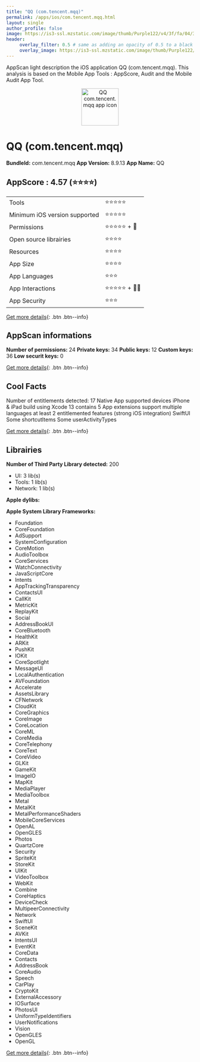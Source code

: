 ```yaml
---
title: "QQ (com.tencent.mqq)"
permalink: /apps/ios/com.tencent.mqq.html
layout: single
author_profile: false
image: https://is3-ssl.mzstatic.com/image/thumb/Purple122/v4/3f/fa/04/3ffa0472-dad3-d64e-8695-0250b122dbbb/AppIcon-1-0-0-1x_U007emarketing-0-0-0-7-0-0-sRGB-0-0-0-GLES2_U002c0-512MB-85-220-0-0.png/512x512bb.jpg
header: 
     overlay_filter: 0.5 # same as adding an opacity of 0.5 to a black background
     overlay_image: https://is3-ssl.mzstatic.com/image/thumb/Purple122/v4/3f/fa/04/3ffa0472-dad3-d64e-8695-0250b122dbbb/AppIcon-1-0-0-1x_U007emarketing-0-0-0-7-0-0-sRGB-0-0-0-GLES2_U002c0-512MB-85-220-0-0.png/512x512bb.jpg
---
```

AppScan light description the iOS application QQ (com.tencent.mqq). This analysis is based on the Mobile App Tools : AppScore, Audit and the Mobile Audit App Tool.

  
  
<div style="text-align: center;"><img src="https://is3-ssl.mzstatic.com/image/thumb/Purple122/v4/3f/fa/04/3ffa0472-dad3-d64e-8695-0250b122dbbb/AppIcon-1-0-0-1x_U007emarketing-0-0-0-7-0-0-sRGB-0-0-0-GLES2_U002c0-512MB-85-220-0-0.png/512x512bb.jpg" width="100" height="100" alt="QQ com.tencent.mqq app icon"></div>  
  
# QQ (com.tencent.mqq)

**BundleId:** com.tencent.mqq
**App Version:** 8.9.13
**App Name:** QQ


## AppScore : 4.57 (⭐️⭐️⭐️⭐️) 

<table>
<tr><td> Tools </td><td> ⭐️⭐️⭐️⭐️⭐️ </td></tr>
<tr><td> Minimum iOS version supported </td><td> ⭐️⭐️⭐️⭐️⭐️ </td></tr>
<tr><td> Permissions </td><td> ⭐️⭐️⭐️⭐️⭐️ + 🌟 </td></tr>
<tr><td> Open source librairies </td><td> ⭐️⭐️⭐️⭐️ </td></tr>
<tr><td> Resources </td><td> ⭐️⭐️⭐️⭐️ </td></tr>
<tr><td> App Size </td><td> ⭐️⭐️⭐️⭐️ </td></tr>
<tr><td> App Languages </td><td> ⭐️⭐️⭐️ </td></tr>
<tr><td> App Interactions </td><td> ⭐️⭐️⭐️⭐️⭐️ + 🌟🌟 </td></tr>
<tr><td> App Security </td><td> ⭐️⭐️⭐️ </td></tr>
</table>

[Get more details](/pricing.html){: .btn .btn--info}  
  
## AppScan informations 

**Number of permissions:** 24
**Private keys:** 34
**Public keys:** 12
**Custom keys:** 36
**Low securit keys:** 0
  
[Get more details](/pricing.html){: .btn .btn--info}

## Cool Facts

Number of entitlements detected: 17
Native App
supported devices iPhone & iPad
build using Xcode 13
contains 5 App extensions
support multiple languages
at least 2 entitlemented features (strong iOS integration)
SwiftUI
Some shortcutItems 
Some userActivityTypes
  
[Get more details](/pricing.html){: .btn .btn--info}

## Librairies 
**Number of Third Party Library detected:** 200
- UI: 3 lib(s)
- Tools: 1 lib(s)
- Network: 1 lib(s)

**Apple dylibs:**


**Apple System Library Frameworks:**
- Foundation
- CoreFoundation
- AdSupport
- SystemConfiguration
- CoreMotion
- AudioToolbox
- CoreServices
- WatchConnectivity
- JavaScriptCore
- Intents
- AppTrackingTransparency
- ContactsUI
- CallKit
- MetricKit
- ReplayKit
- Social
- AddressBookUI
- CoreBluetooth
- HealthKit
- ARKit
- PushKit
- IOKit
- CoreSpotlight
- MessageUI
- LocalAuthentication
- AVFoundation
- Accelerate
- AssetsLibrary
- CFNetwork
- CloudKit
- CoreGraphics
- CoreImage
- CoreLocation
- CoreML
- CoreMedia
- CoreTelephony
- CoreText
- CoreVideo
- GLKit
- GameKit
- ImageIO
- MapKit
- MediaPlayer
- MediaToolbox
- Metal
- MetalKit
- MetalPerformanceShaders
- MobileCoreServices
- OpenAL
- OpenGLES
- Photos
- QuartzCore
- Security
- SpriteKit
- StoreKit
- UIKit
- VideoToolbox
- WebKit
- Combine
- CoreHaptics
- DeviceCheck
- MultipeerConnectivity
- Network
- SwiftUI
- SceneKit
- AVKit
- IntentsUI
- EventKit
- CoreData
- Contacts
- AddressBook
- CoreAudio
- Speech
- CarPlay
- CryptoKit
- ExternalAccessory
- IOSurface
- PhotosUI
- UniformTypeIdentifiers
- UserNotifications
- Vision
- OpenGLES
- OpenGL


  
[Get more details](/pricing.html){: .btn .btn--info}

